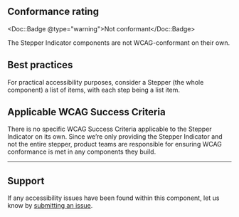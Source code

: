 ## Conformance rating

<Doc::Badge @type="warning">Not conformant</Doc::Badge>

The Stepper Indicator components are not WCAG-conformant on their own.

## Best practices

For practical accessibility purposes, consider a Stepper (the whole component) a list of items, with each step being a list item.

## Applicable WCAG Success Criteria

There is no specific WCAG Success Criteria applicable to the Stepper Indicator on its own. Since we’re only providing the Stepper Indicator and not the entire stepper, product teams are responsible for ensuring WCAG conformance is met in any components they build.

---

## Support

If any accessibility issues have been found within this component, let us know by [submitting an issue](https://github.com/hashicorp/design-system/issues/new/choose).